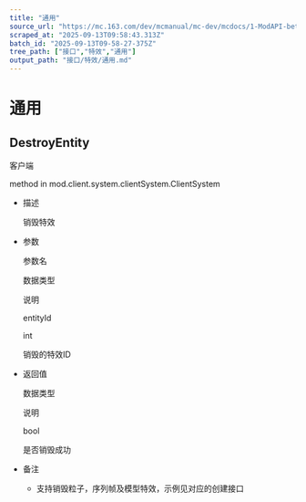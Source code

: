 ```yaml
---
title: "通用"
source_url: "https://mc.163.com/dev/mcmanual/mc-dev/mcdocs/1-ModAPI-beta/%E6%8E%A5%E5%8F%A3/%E7%89%B9%E6%95%88/%E9%80%9A%E7%94%A8.html?catalog=1"
scraped_at: "2025-09-13T09:58:43.313Z"
batch_id: "2025-09-13T09-58-27-375Z"
tree_path: ["接口","特效","通用"]
output_path: "接口/特效/通用.md"
---
```


#  通用

##  DestroyEntity

客户端

method in mod.client.system.clientSystem.ClientSystem

*   描述
    
    销毁特效
    
*   参数
    
    参数名
    
    数据类型
    
    说明
    
    entityId
    
    int
    
    销毁的特效ID
    
*   返回值
    
    数据类型
    
    说明
    
    bool
    
    是否销毁成功
    
*   备注
    
    *   支持销毁粒子，序列帧及模型特效，示例见对应的创建接口
